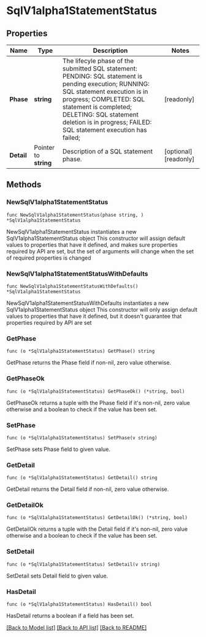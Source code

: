 # SqlV1alpha1StatementStatus

## Properties

Name | Type | Description | Notes
------------ | ------------- | ------------- | -------------
**Phase** | **string** | The lifecyle phase of the submitted SQL statement: PENDING: SQL statement is pending execution; RUNNING: SQL statement execution is in progress; COMPLETED: SQL statement is completed; DELETING: SQL statement deletion is in progress; FAILED: SQL statement execution has failed;  | [readonly] 
**Detail** | Pointer to **string** | Description of a SQL statement phase. | [optional] [readonly] 

## Methods

### NewSqlV1alpha1StatementStatus

`func NewSqlV1alpha1StatementStatus(phase string, ) *SqlV1alpha1StatementStatus`

NewSqlV1alpha1StatementStatus instantiates a new SqlV1alpha1StatementStatus object
This constructor will assign default values to properties that have it defined,
and makes sure properties required by API are set, but the set of arguments
will change when the set of required properties is changed

### NewSqlV1alpha1StatementStatusWithDefaults

`func NewSqlV1alpha1StatementStatusWithDefaults() *SqlV1alpha1StatementStatus`

NewSqlV1alpha1StatementStatusWithDefaults instantiates a new SqlV1alpha1StatementStatus object
This constructor will only assign default values to properties that have it defined,
but it doesn't guarantee that properties required by API are set

### GetPhase

`func (o *SqlV1alpha1StatementStatus) GetPhase() string`

GetPhase returns the Phase field if non-nil, zero value otherwise.

### GetPhaseOk

`func (o *SqlV1alpha1StatementStatus) GetPhaseOk() (*string, bool)`

GetPhaseOk returns a tuple with the Phase field if it's non-nil, zero value otherwise
and a boolean to check if the value has been set.

### SetPhase

`func (o *SqlV1alpha1StatementStatus) SetPhase(v string)`

SetPhase sets Phase field to given value.


### GetDetail

`func (o *SqlV1alpha1StatementStatus) GetDetail() string`

GetDetail returns the Detail field if non-nil, zero value otherwise.

### GetDetailOk

`func (o *SqlV1alpha1StatementStatus) GetDetailOk() (*string, bool)`

GetDetailOk returns a tuple with the Detail field if it's non-nil, zero value otherwise
and a boolean to check if the value has been set.

### SetDetail

`func (o *SqlV1alpha1StatementStatus) SetDetail(v string)`

SetDetail sets Detail field to given value.

### HasDetail

`func (o *SqlV1alpha1StatementStatus) HasDetail() bool`

HasDetail returns a boolean if a field has been set.


[[Back to Model list]](../README.md#documentation-for-models) [[Back to API list]](../README.md#documentation-for-api-endpoints) [[Back to README]](../README.md)


